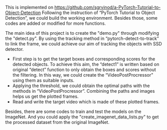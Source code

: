 This is implemented on https://github.com/sgrvinod/a-PyTorch-Tutorial-to-Object-Detection
Following the instruction of “PyTorch Tutorial to Object Detection”, we could build the working environment. Besides those, some codes are added or modified for more functions.

The main idea of this project is to create the "demo.py" through modifying the "detect.py". By using the tracking method in “pytorch-detect-to-track” to link the frame, we could achieve our aim of tracking the objects with SSD detector.
- First step is to get the target boxes and corresponding scores for the detected objects. To achieve this aim, the “detect1” is written based on original “detect” function to only obtain the boxes and scores without the filtering. In this way, we could create the “VideoPostProcressor” using them as suitable inputs.
- Applying the threshold, we could obtain the optimal paths with the methods in “VideoPostProcressor”. Combining the paths and images helps us get the plotted frames.
- Read and write the target video which is made of these plotted frames.

Besides, there are some codes to train and test the models on the ImageNet. And you could apply the "create_imagenet_data_lists.py" to get the processed dataset from the original ImageNet.